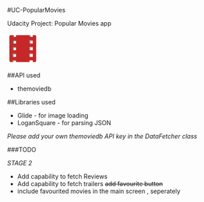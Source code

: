 #UC-PopularMovies

Udacity Project: Popular Movies app

![logo](https://github.com/Bhav97/UC-PopularMovies/blob/master/app/src/main/res/mipmap-hdpi/ic_launcher.png)

##API used

* themoviedb

##Libraries used

* Glide - for image loading
* LoganSquare - for parsing JSON

*Please add your own themoviedb API key in the DataFetcher class*

###TODO

 *STAGE 2*
* Add capability to fetch Reviews
* Add capability to fetch trailers
~~add favourite button~~
* include favourited movies in the main screen , seperately
